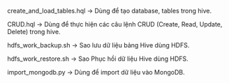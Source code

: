 create_and_load_tables.hql      ->  Dùng để tạo database, tables trong hive.

CRUD.hql                        ->  Dùng để thực hiện các câu lệnh CRUD (Create, Read, Update, Delete) trong hive.

hdfs_work_backup.sh             ->  Sao lưu dữ liệu bảng Hive dùng HDFS.

hdfs_work_restore.sh            ->  Sao Phục hồi dữ liệu Hive dùng HDFS.

import_mongodb.py               ->  Dùng để import dữ liệu vào MongoDB.
